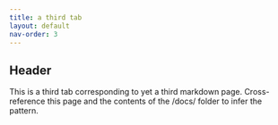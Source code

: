 ```yaml
---
title: a third tab
layout: default
nav-order: 3
---
```


## Header
This is a third tab corresponding to yet a third markdown page. Cross-reference this page and the contents of the /docs/ folder to infer the pattern.
